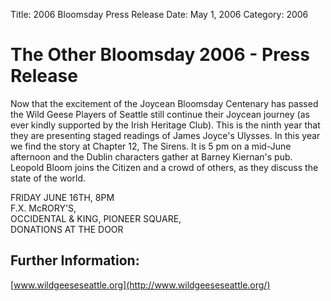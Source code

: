 Title: 2006 Bloomsday Press Release
Date: May 1, 2006
Category: 2006

# The Other Bloomsday 2006 - Press Release

Now that the excitement of the Joycean Bloomsday Centenary has passed
the Wild Geese Players of Seattle still continue their Joycean journey
(as ever kindly supported by the Irish Heritage Club). This is the ninth
year that they are presenting staged readings of James Joyce's Ulysses.
In this year we find the story at Chapter 12, The Sirens. It is 5 pm on
a mid-June afternoon and the Dublin characters gather at Barney
Kiernan's pub. Leopold Bloom joins the Citizen and a crowd of others, as
they discuss the state of the world.

FRIDAY JUNE 16TH, 8PM <br>
F.X. McRORY'S, <br>
OCCIDENTAL & KING, PIONEER SQUARE, <br>
DONATIONS AT THE DOOR

## Further Information:

[www.wildgeeseseattle.org](http://www.wildgeeseseattle.org/)

